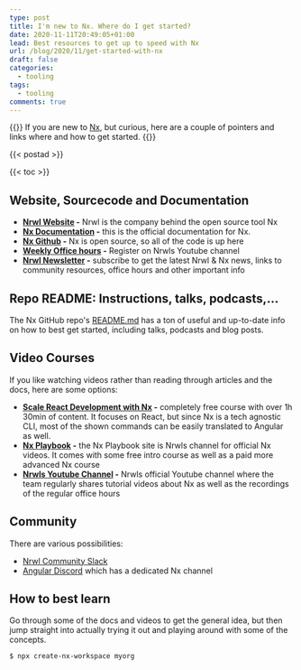 ```yaml
---
type: post
title: I'm new to Nx. Where do I get started?
date: 2020-11-11T20:49:05+01:00
lead: Best resources to get up to speed with Nx
url: /blog/2020/11/get-started-with-nx
draft: false
categories:
  - tooling
tags:
  - tooling
comments: true
---
```

{{<intro>}}
  If you are new to [Nx](https://nx.dev), but curious, here are a couple of pointers and links where and how to get started.
{{</intro>}}

<!--more-->

{{< postad >}}

{{< toc >}}

## Website, Sourcecode and Documentation

- **[Nrwl Website](https://nrwl.io) -** Nrwl is the company behind the open source tool Nx
- **[Nx Documentation](https://nx.dev) -** this is the official documentation for Nx.
- **[Nx Github](https://github.com/nrwl/nx) -** Nx is open source, so all of the code is up here
- **[Weekly Office hours](https://www.youtube.com/channel/UCF8luR7ORJTCwSNA9yZksCw) -** Register on Nrwls Youtube channel
- **[Nrwl Newsletter](https://go.nrwl.io/nrwl-news) -** subscribe to get the latest Nrwl & Nx news, links to community resources, office hours and other important info  

## Repo README: Instructions, talks, podcasts,...

The Nx GitHub repo's [README.md](https://github.com/nrwl/nx/blob/master/README.md#getting-started) has a ton of useful and up-to-date info on how to best get started, including talks, podcasts and blog posts.

## Video Courses

If you like watching videos rather than reading through articles and the docs, here are some options:

- **[Scale React Development with Nx](https://egghead.io/playlists/scale-react-development-with-nx-4038) -** completely free course with over 1h 30min of content. It focuses on React, but since Nx is a tech agnostic CLI, most of the shown commands can be easily translated to Angular as well.
- **[Nx Playbook](https://nxplaybook.com/) -** the Nx Playbook site is Nrwls channel for official Nx videos. It comes with some free intro course as well as a paid more advanced Nx course
- **[Nrwls Youtube Channel](https://www.youtube.com/channel/UCF8luR7ORJTCwSNA9yZksCw) -** Nrwls official Youtube channel where the team regularly shares tutorial videos about Nx as well as the recordings of the regular office hours

## Community

There are various possibilities:

- [Nrwl Community Slack](https://bit.ly/2ZApcSo)
- [Angular Discord](http://discord.gg/angular) which has a dedicated Nx channel

## How to best learn

Go through some of the docs and videos to get the general idea, but then jump straight into actually trying it out and playing around with some of the concepts.

```
$ npx create-nx-workspace myorg
```


